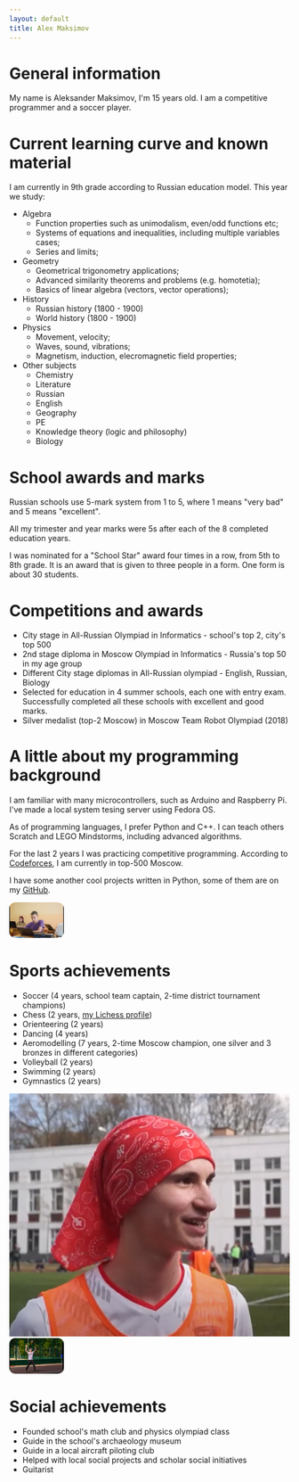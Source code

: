 ```yaml
---
layout: default
title: Alex Maksimov
---
```


# General information

My name is Aleksander Maksimov, I'm 15 years old. I am a competitive programmer and a soccer player.

# Current learning curve and known material

I am currently in 9th grade according to Russian education model. This year we study:

- Algebra
  - Function properties such as unimodalism, even/odd functions etc;
  - Systems of equations and inequalities, including multiple variables cases;
  - Series and limits;
- Geometry
  - Geometrical trigonometry applications;
  - Advanced similarity theorems and problems (e.g. homotetia);
  - Basics of linear algebra (vectors, vector operations);
- History
  - Russian history (1800 - 1900)
  - World history (1800 - 1900)
- Physics
  - Movement, velocity;
  - Waves, sound, vibrations;
  - Magnetism, induction, elecromagnetic field properties;
- Other subjects
  - Chemistry
  - Literature
  - Russian
  - English
  - Geography
  - PE
  - Knowledge theory (logic and philosophy)
  - Biology

# School awards and marks

Russian schools use 5-mark system from 1 to 5, where 1 means "very bad" and 5 means "excellent".

All my trimester and year marks were 5s after each of the 8 completed education years.

I was nominated for a "School Star" award four times in a row, from 5th to 8th grade. It is an award that is given to three people in a form. One form is about 30 students.

# Competitions and awards

- City stage in All-Russian Olympiad in Informatics - school's top 2, city's top 500
- 2nd stage diploma in Moscow Olympiad in Informatics - Russia's top 50 in my age group
- Different City stage diplomas in All-Russian olympiad - English, Russian, Biology
- Selected for education in 4 summer schools, each one with entry exam. Successfully completed all these schools with excellent and good marks.
- Silver medalist (top-2 Moscow) in Moscow Team Robot Olympiad (2018)

# A little about my programming background

I am familiar with many microcontrollers, such as Arduino and Raspberry Pi. I've made a local system tesing server using Fedora OS.

As of programming languages, I prefer Python and C++. I can teach others Scratch and LEGO Mindstorms, including advanced algorithms.

For the last 2 years I was practicing competitive programming. According to [Codeforces](https://codeforces.com/profile/hurricanecoder), I am currently in top-500 Moscow.

I have some another cool projects written in Python, some of them are on my [GitHub](https://github.com/https://github.com/ASMaksimov2007).

![Programming summer camp](assets/camp.png)

# Sports achievements

- Soccer (4 years, school team captain, 2-time district tournament champions)
- Chess (2 years, [my Lichess profile](https://lichess.org/@/Alex_Maksimov))
- Orienteering (2 years)
- Dancing (4 years)
- Aeromodelling (7 years, 2-time Moscow champion, one silver and 3 bronzes in different categories)
- Volleyball (2 years)
- Swimming (2 years)
- Gymnastics (2 years)

![Playing soccer](assets/soccer.png)
![Playing volleyball](assets/volleyball.png)

# Social achievements

- Founded school's math club and physics olympiad class
- Guide in the school's archaeology museum
- Guide in a local aircraft piloting club
- Helped with local social projects and scholar social initiatives
- Guitarist
